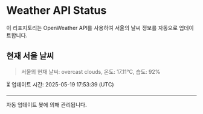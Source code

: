 
# Weather API Status

이 리포지토리는 OpenWeather API를 사용하여 서울의 날씨 정보를 자동으로 업데이트합니다.

## 현재 서울 날씨
> 서울의 현재 날씨: overcast clouds, 온도: 17.11°C, 습도: 92%

⏳ 업데이트 시간: 2025-05-19 17:53:39 (UTC)

---
자동 업데이트 봇에 의해 관리됩니다.
